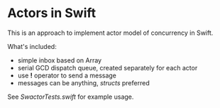 # Actors in Swift

This is an approach to implement actor model of concurrency in Swift.

What's included:

  * simple inbox based on Array
  * serial GCD dispatch queue, created separately for each actor
  * use **!** operator to send a message
  * messages can be anything, *structs* preferred
  
See *SwactorTests.swift* for example usage.